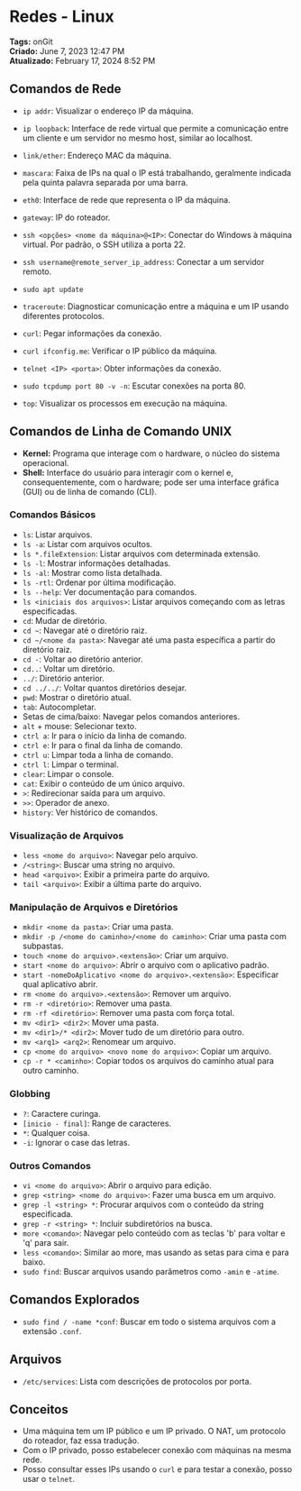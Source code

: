# Redes - Linux

**Tags:** onGit  
**Criado:** June 7, 2023 12:47 PM  
**Atualizado:** February 17, 2024 8:52 PM

## Comandos de Rede

- `ip addr`: Visualizar o endereço IP da máquina.
- `ip loopback`: Interface de rede virtual que permite a comunicação entre um cliente e um servidor no mesmo host, similar ao localhost.
- `link/ether`: Endereço MAC da máquina.
- `mascara`: Faixa de IPs na qual o IP está trabalhando, geralmente indicada pela quinta palavra separada por uma barra.
- `eth0`: Interface de rede que representa o IP da máquina.
- `gateway`: IP do roteador.

- `ssh <opções> <nome da máquina>@<IP>`: Conectar do Windows à máquina virtual. Por padrão, o SSH utiliza a porta 22.
- `ssh username@remote_server_ip_address`: Conectar a um servidor remoto.
- `sudo apt update`
- `traceroute`: Diagnosticar comunicação entre a máquina e um IP usando diferentes protocolos.
- `curl`: Pegar informações da conexão.
- `curl ifconfig.me`: Verificar o IP público da máquina.
- `telnet <IP> <porta>`: Obter informações da conexão.
- `sudo tcpdump port 80 -v -n`: Escutar conexões na porta 80.
- `top`: Visualizar os processos em execução na máquina.

## Comandos de Linha de Comando UNIX

- **Kernel:** Programa que interage com o hardware, o núcleo do sistema operacional.
- **Shell:** Interface do usuário para interagir com o kernel e, consequentemente, com o hardware; pode ser uma interface gráfica (GUI) ou de linha de comando (CLI).

### Comandos Básicos

- `ls`: Listar arquivos.
- `ls -a`: Listar com arquivos ocultos.
- `ls *.fileExtension`: Listar arquivos com determinada extensão.
- `ls -l`: Mostrar informações detalhadas.
- `ls -al`: Mostrar como lista detalhada.
- `ls -rtl`: Ordenar por última modificação.
- `ls --help`: Ver documentação para comandos.
- `ls <iniciais dos arquivos>`: Listar arquivos começando com as letras especificadas.
- `cd`: Mudar de diretório.
- `cd ~`: Navegar até o diretório raiz.
- `cd ~/<nome da pasta>`: Navegar até uma pasta específica a partir do diretório raiz.
- `cd -`: Voltar ao diretório anterior.
- `cd..`: Voltar um diretório.
- `../`: Diretório anterior.
- `cd ../../`: Voltar quantos diretórios desejar.
- `pwd`: Mostrar o diretório atual.
- `tab`: Autocompletar.
- Setas de cima/baixo: Navegar pelos comandos anteriores.
- `alt` + mouse: Selecionar texto.
- `ctrl a`: Ir para o início da linha de comando.
- `ctrl e`: Ir para o final da linha de comando.
- `ctrl u`: Limpar toda a linha de comando.
- `ctrl l`: Limpar o terminal.
- `clear`: Limpar o console.
- `cat`: Exibir o conteúdo de um único arquivo.
- `>`: Redirecionar saída para um arquivo.
- `>>`: Operador de anexo.
- `history`: Ver histórico de comandos.

### Visualização de Arquivos

- `less <nome do arquivo>`: Navegar pelo arquivo.
- `/<string>`: Buscar uma string no arquivo.
- `head <arquivo>`: Exibir a primeira parte do arquivo.
- `tail <arquivo>`: Exibir a última parte do arquivo.

### Manipulação de Arquivos e Diretórios

- `mkdir <nome da pasta>`: Criar uma pasta.
- `mkdir -p /<nome do caminho>/<nome do caminho>`: Criar uma pasta com subpastas.
- `touch <nome do arquivo>.<extensão>`: Criar um arquivo.
- `start <nome do arquivo>`: Abrir o arquivo com o aplicativo padrão.
- `start -nomeDoAplicativo <nome do arquivo>.<extensão>`: Especificar qual aplicativo abrir.
- `rm <nome do arquivo>.<extensão>`: Remover um arquivo.
- `rm -r <diretório>`: Remover uma pasta.
- `rm -rf <diretório>`: Remover uma pasta com força total.
- `mv <dir1> <dir2>`: Mover uma pasta.
- `mv <dir1>/* <dir2>`: Mover tudo de um diretório para outro.
- `mv <arq1> <arq2>`: Renomear um arquivo.
- `cp <nome do arquivo> <novo nome do arquivo>`: Copiar um arquivo.
- `cp -r * <caminho>`: Copiar todos os arquivos do caminho atual para outro caminho.

### Globbing

- `?`: Caractere curinga.
- `[inicio - final]`: Range de caracteres.
- `*`: Qualquer coisa.
- `-i`: Ignorar o case das letras.

### Outros Comandos

- `vi <nome do arquivo>`: Abrir o arquivo para edição.
- `grep <string> <nome do arquivo>`: Fazer uma busca em um arquivo.
- `grep -l <string> *`: Procurar arquivos com o conteúdo da string especificada.
- `grep -r <string> *`: Incluir subdiretórios na busca.
- `more <comando>`: Navegar pelo conteúdo com as teclas 'b' para voltar e 'q' para sair.
- `less <comando>`: Similar ao more, mas usando as setas para cima e para baixo.
- `sudo find`: Buscar arquivos usando parâmetros como `-amin` e `-atime`.

## Comandos Explorados

- `sudo find / -name *conf`: Buscar em todo o sistema arquivos com a extensão `.conf`.

## Arquivos

- `/etc/services`: Lista com descrições de protocolos por porta.

## Conceitos

- Uma máquina tem um IP público e um IP privado. O NAT, um protocolo do roteador, faz essa tradução.
- Com o IP privado, posso estabelecer conexão com máquinas na mesma rede.
- Posso consultar esses IPs usando o `curl` e para testar a conexão, posso usar o `telnet`.

